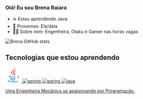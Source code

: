 ### Olá! Eu sou Brena Raiara

- ☕ Estou aprendendo Java
- 🌈 Pronomes: Ela/dela
- 🐱‍👤 Sobre mim: Engenheira, Otaku e Gamer nas horas vagas
  
 ![Brena GitHub stats](https://github-readme-stats.vercel.app/api?username=brenaraiara&show_icons=true&theme=radical)


  ## Tecnologias que estou aprendendo
  </a> <a href="https://www.java.com" target="_blank"> <img src="https://raw.githubusercontent.com/devicons/devicon/master/icons/java/java-original.svg" alt="java" width="50" height="50"/>
  </a> <a href="https://spring.io/" target="_blank"> <img src="https://img.shields.io/badge/Spring-6DB33F.svg?style=for-the-badge&logo=Spring&logoColor=white" alt="spring" width="92" height="29"/>
  </a> <a href="https://spring.io/" target="_blank"> <img src="https://img.shields.io/badge/Git-F05032.svg?style=for-the-badge&logo=Git&logoColor=white" alt="spring" width="70" height="29"/>
  </a> <a href="https://www.java.com" target="_blank"> <img src="https://img.shields.io/badge/GitHub-100000?style=for-the-badge&logo=github&logoColor=white" alt="java" width="99" height="30"/>
   
  Uma Engenheira Mecânica se apaixonando por Programação.
